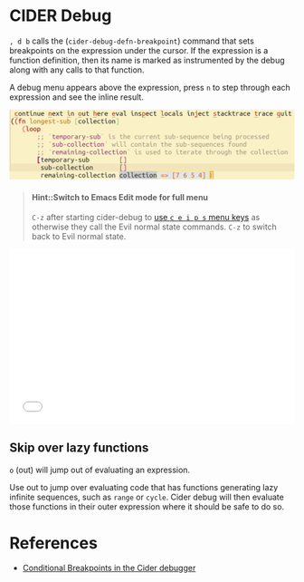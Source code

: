 # CIDER Debug

`, d b` calls the (`cider-debug-defn-breakpoint`) command that sets breakpoints on the expression under the cursor.  If the expression is a function definition, then its name is marked as instrumented by the debug along with any calls to that function.

A debug menu appears above the expression, press `n` to step through each expression and see the inline result.

![Spacemacs Clojure cider debug menu](/images/spacemacs-clojure-cider-debug-menu.png)

> #### Hint::Switch to Emacs Edit mode for full menu
> `C-z` after starting cider-debug to [use `c e i p s` menu keys](https://github.com/syl20bnr/spacemacs/issues/13594) as otherwise they call the Evil normal state commands.  `C-z` to switch back to Evil normal state.

<div style="position: relative;padding-bottom: 56.25%;padding-top: 25px;height: 0;">
  <iframe frameborder="0" allowfullscreen style="border: none;position: absolute;top: 0;left: 0;width: 100%;height: 100%;" src="//www.youtube.com/embed/pyIbP4BOGpQ?start=1150"></iframe></div>

<p></p>

<!-- {% youtube %} -->
<!-- https://youtu.be/pyIbP4BOGpQ?t=1149 -->
<!-- {% endyoutube %} -->



## Skip over lazy functions
`o` (out) will jump out of evaluating an expression.

Use out to jump over evaluating code that has functions generating lazy infinite sequences, such as `range` or `cycle`.  Cider debug will then evaluate those functions in their outer expression where it should be safe to do so.

# References

* [Conditional Breakpoints in the Cider debugger](http://endlessparentheses.com/conditional-breakpoints-in-the-cider-debugger.html)
